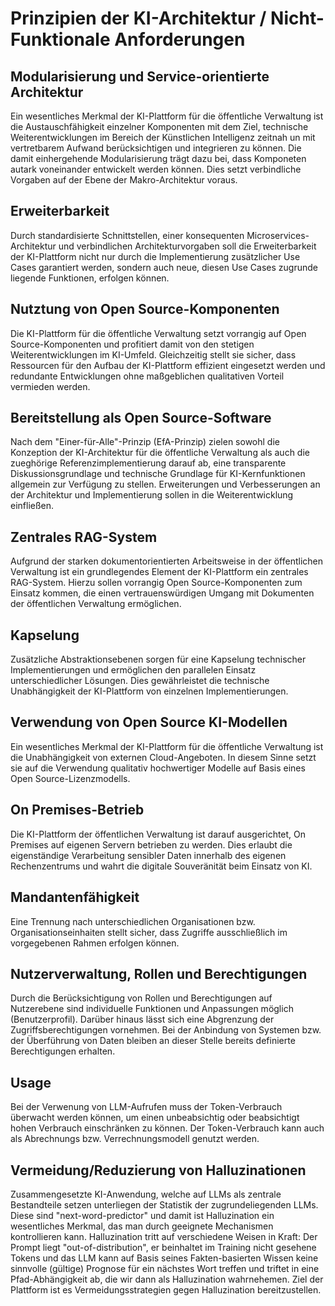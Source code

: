 # Prinzipien der KI-Architektur / Nicht-Funktionale Anforderungen

## Modularisierung und Service-orientierte Architektur

Ein wesentliches Merkmal der KI-Plattform für die öffentliche Verwaltung ist die Austauschfähigkeit einzelner Komponenten mit dem Ziel, technische Weiterentwicklungen im Bereich der Künstlichen Intelligenz zeitnah un mit vertretbarem Aufwand berücksichtigen und integrieren zu können. Die damit einhergehende Modularisierung trägt dazu bei, dass Komponeten autark voneinander entwickelt werden können. Dies setzt verbindliche Vorgaben auf der Ebene der Makro-Architektur voraus.

## Erweiterbarkeit

Durch standardisierte Schnittstellen, einer konsequenten Microservices-Architektur und verbindlichen Architekturvorgaben soll die Erweiterbarkeit der KI-Plattform nicht nur durch die Implementierung zusätzlicher Use Cases garantiert werden, sondern auch neue, diesen Use Cases zugrunde liegende Funktionen, erfolgen können.

## Nutztung von Open Source-Komponenten

Die KI-Plattform für die öffentliche Verwaltung setzt vorrangig auf Open Source-Komponenten und profitiert damit von den stetigen Weiterentwicklungen im KI-Umfeld. Gleichzeitig stellt sie sicher, dass Ressourcen für den Aufbau der KI-Plattform effizient eingesetzt werden und redundante Entwicklungen ohne maßgeblichen qualitativen Vorteil vermieden werden.

## Bereitstellung als Open Source-Software

Nach dem "Einer-für-Alle"-Prinzip (EfA-Prinzip) zielen sowohl die Konzeption der KI-Architektur für die öffentliche Verwaltung als auch die zueghörige Referenzimplementierung darauf ab, eine transparente Diskussionsgrundlage und technische Grundlage für KI-Kernfunktionen allgemein zur Verfügung zu stellen. Erweiterungen und Verbesserungen an der Architektur und Implementierung sollen in die Weiterentwicklung einfließen.

## Zentrales RAG-System

Aufgrund der starken dokumentorientierten Arbeitsweise in der öffentlichen Verwaltung ist ein grundlegendes Element der KI-Plattform ein zentrales RAG-System. Hierzu sollen vorrangig Open Source-Komponenten zum Einsatz kommen, die einen vertrauenswürdigen Umgang mit Dokumenten der öffentlichen Verwaltung ermöglichen.

## Kapselung

Zusätzliche Abstraktionsebenen sorgen für eine Kapselung technischer Implementierungen und ermöglichen den parallelen Einsatz unterschiedlicher Lösungen. Dies gewährleistet die technische Unabhängigkeit der KI-Plattform von einzelnen Implementierungen.

## Verwendung von Open Source KI-Modellen

Ein wesentliches Merkmal der KI-Plattform für die öffentliche Verwaltung ist die Unabhängigkeit von externen Cloud-Angeboten. In diesem Sinne setzt sie auf die Verwendung qualitativ hochwertiger Modelle auf Basis eines Open Source-Lizenzmodells.

## On Premises-Betrieb

Die KI-Plattform der öffentlichen Verwaltung ist darauf ausgerichtet, On Premises auf eigenen Servern betrieben zu werden. Dies erlaubt die eigenständige Verarbeitung sensibler Daten innerhalb des eigenen Rechenzentrums und wahrt die digitale Souveränität beim Einsatz von KI.

## Mandantenfähigkeit

Eine Trennung nach unterschiedlichen Organisationen bzw. Organisationseinhaiten stellt sicher, dass Zugriffe ausschließlich im vorgegebenen Rahmen erfolgen können.

## Nutzerverwaltung, Rollen und Berechtigungen

Durch die Berücksichtigung von Rollen und Berechtigungen auf Nutzerebene sind individuelle Funktionen und Anpassungen möglich (Benutzerprofil). Darüber hinaus lässt sich eine Abgrenzung der Zugriffsberechtigungen vornehmen. Bei der Anbindung von Systemen bzw. der Überführung von Daten bleiben an dieser Stelle bereits definierte Berechtigungen erhalten.

## Usage

Bei der Verwenung von LLM-Aufrufen muss der Token-Verbrauch überwacht werden können, um einen unbeabsichtig oder beabsichtigt hohen Verbrauch einschränken zu können. Der Token-Verbrauch kann auch als Abrechnungs bzw. Verrechnungsmodell genutzt werden.

## Vermeidung/Reduzierung von Halluzinationen

Zusammengesetzte KI-Anwendung, welche auf LLMs als zentrale Bestandteile setzen unterliegen der Statistik der zugrundeliegenden LLMs. Diese sind "next-word-predictor" und damit ist Halluzination ein wesentliches Merkmal, das man durch geeignete Mechanismen kontrollieren kann. Halluzination tritt auf verschiedene Weisen in Kraft: Der Prompt liegt "out-of-distribution", er beinhaltet im Training nicht gesehene Tokens und das LLM kann auf Basis seines Fakten-basierten Wissen keine sinnvolle (gültige) Prognose für ein nächstes Wort treffen und triftet in eine Pfad-Abhängigkeit ab, die wir dann als Halluzination wahrnehemen. Ziel der Plattform ist es Vermeidungsstrategien gegen Halluzination bereitzustellen.
